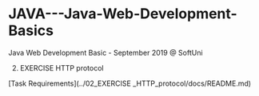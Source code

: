 # JAVA---Java-Web-Development-Basics
Java Web Development Basic - September 2019 @ SoftUni

02. EXERCISE HTTP protocol

[Task Requirements](../02_EXERCISE _HTTP_protocol/docs/README.md)
